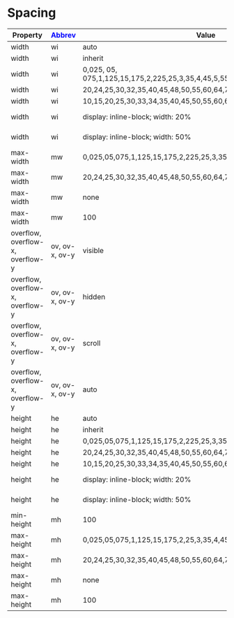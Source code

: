 # Spacing

| Property | <span style="color:blue">Abbrev</span>| Value | <span style="color:blue">Abbrev</span> | Units |
|----------|--------|-------|--------|------|
| width  | wi   | auto | au |  |
| width  | wi     | inherit | ii |  |
| width  | wi     | 0,025, 05, 075,1,125,15,175,2,225,25,3,35,4,45,5,55,6,65,8,10,12,14,16	 |  |  |
| width  | wi     | 20,24,25,30,32,35,40,45,48,50,55,60,64,70,72,75,80,85,88,96 | a |  |
| width  | wi     | 10,15,20,25,30,33,34,35,40,45,50,55,60,65,66,70,75,80,85,90,95,100 |  | p |
| width  | wi     | display: inline-block; width: 20% | wi-20-pid |  |
| width  | wi     | display: inline-block; width: 50% | wi-50-pid |  |
| max-width | mw | 0,025,05,075,1,125,15,175,2,225,25,3,35,4,45,5,55,6,65,8,10,12,14,16 | | |
| max-width | mw | 20,24,25,30,32,35,40,45,48,50,55,60,64,70,72,75,80,85,88,96 | a | |
| max-width | mw | none | no |  |
| max-width | mw | 100  | 100 | p |
| overflow, overflow-x, overflow-y | ov, ov-x, ov-y | visible | vi | |
| overflow, overflow-x, overflow-y | ov, ov-x, ov-y | hidden | hi |  |
| overflow, overflow-x, overflow-y | ov, ov-x, ov-y | scroll | sc |  |
| overflow, overflow-x, overflow-y | ov, ov-x, ov-y | auto | au |  |
| height | he | auto | au | |
| height | he | inherit | ih | |
| height | he | 0,025,05,075,1,125,15,175,2,225,25,3,35,4,45,5,55,6,65,8,10,12,14,16 | | |
| height | he | 20,24,25,30,32,35,40,45,48,50,55,60,64,70,72,75,80,85,88,96 | a | |
| height | he | 10,15,20,25,30,33,34,35,40,45,50,55,60,65,66,70,75,80,85,90,95,100 | p, vh  | |
| height | he | display: inline-block; width: 20% | he-20-pid | |
| height | he | display: inline-block; width: 50% | he-50-pid | |
| min-height | mh | 100 | p, vh | |
| max-height | mh | 0,025,05,075,1,125,15,175,2,25,3,35,4,45,5,55,6,65,8,10,12,14,16 | | |
| max-height | mh | 20,24,25,30,32,35,40,45,48,50,55,60,64,70,72,75,80,85,88,96 | a | |
| max-height | mh | none | no | |
| max-height | mh | 100 | p, vh | |


